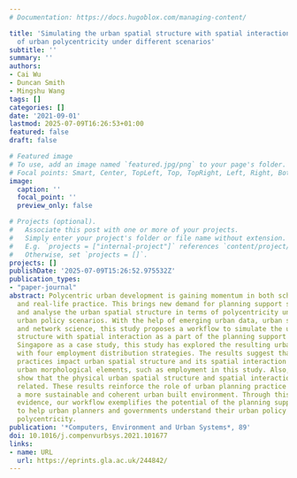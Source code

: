```yaml
---
# Documentation: https://docs.hugoblox.com/managing-content/

title: 'Simulating the urban spatial structure with spatial interaction: A case study
  of urban polycentricity under different scenarios'
subtitle: ''
summary: ''
authors:
- Cai Wu
- Duncan Smith
- Mingshu Wang
tags: []
categories: []
date: '2021-09-01'
lastmod: 2025-07-09T16:26:53+01:00
featured: false
draft: false

# Featured image
# To use, add an image named `featured.jpg/png` to your page's folder.
# Focal points: Smart, Center, TopLeft, Top, TopRight, Left, Right, BottomLeft, Bottom, BottomRight.
image:
  caption: ''
  focal_point: ''
  preview_only: false

# Projects (optional).
#   Associate this post with one or more of your projects.
#   Simply enter your project's folder or file name without extension.
#   E.g. `projects = ["internal-project"]` references `content/project/deep-learning/index.md`.
#   Otherwise, set `projects = []`.
projects: []
publishDate: '2025-07-09T15:26:52.975532Z'
publication_types:
- "paper-journal"
abstract: Polycentric urban development is gaining momentum in both scholarly research
  and real-life practice. This brings new demand for planning support systems to simulate
  and analyse the urban spatial structure in terms of polycentricity under various
  urban policy scenarios. With the help of emerging urban data, urban simulation techniques,
  and network science, this study proposes a workflow to simulate the urban spatial
  structure with spatial interaction as a part of the planning support system. Using
  Singapore as a case study, this study has explored the resulting urban spatial structure
  with four employment distribution strategies. The results suggest that planning
  practices impact urban spatial structure and its spatial interaction by redistributing
  urban morphological elements, such as employment in this study. Also, our results
  show that the physical urban spatial structure and spatial interaction are closely
  related. These results reinforce the role of urban planning practice to achieve
  a more sustainable and coherent urban built environment. Through this empirical
  evidence, our workflow exemplifies the potential of the planning support system
  to help urban planners and governments understand their urban policy regarding urban
  polycentricity.
publication: '*Computers, Environment and Urban Systems*, 89'
doi: 10.1016/j.compenvurbsys.2021.101677
links:
- name: URL
  url: https://eprints.gla.ac.uk/244842/
---
```

